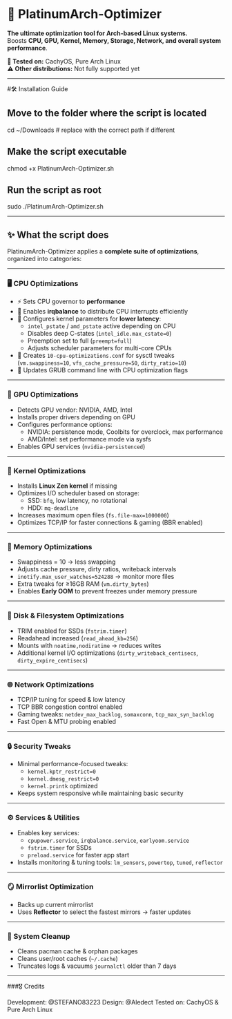 # 🚀 PlatinumArch-Optimizer

**The ultimate optimization tool for Arch-based Linux systems.**  
Boosts **CPU, GPU, Kernel, Memory, Storage, Network, and overall system performance**.  

**🧪 Tested on:** CachyOS, Pure Arch Linux  
**⚠️ Other distributions:** Not fully supported yet

---

#🛠 Installation Guide 

## Move to the folder where the script is located
cd ~/Downloads  # replace with the correct path if different

## Make the script executable
chmod +x PlatinumArch-Optimizer.sh

## Run the script as root
sudo ./PlatinumArch-Optimizer.sh


---

## ✨ What the script does

PlatinumArch-Optimizer applies a **complete suite of optimizations**, organized into categories:

---

### 🖥 CPU Optimizations

- ⚡ Sets CPU governor to **performance**  
- 🔄 Enables **irqbalance** to distribute CPU interrupts efficiently  
- 🧩 Configures kernel parameters for **lower latency**:
  - `intel_pstate` / `amd_pstate` active depending on CPU  
  - Disables deep C-states (`intel_idle.max_cstate=0`)  
  - Preemption set to full (`preempt=full`)  
  - Adjusts scheduler parameters for multi-core CPUs  
- 📝 Creates `10-cpu-optimizations.conf` for sysctl tweaks (`vm.swappiness=10`, `vfs_cache_pressure=50`, `dirty_ratio=10`)  
- 🔧 Updates GRUB command line with CPU optimization flags

---

### 🎨 GPU Optimizations

- Detects GPU vendor: NVIDIA, AMD, Intel  
- Installs proper drivers depending on GPU  
- Configures performance options:
  - NVIDIA: persistence mode, Coolbits for overclock, max performance  
  - AMD/Intel: set performance mode via sysfs  
- Enables GPU services (`nvidia-persistenced`)

---

### 🐧 Kernel Optimizations

- Installs **Linux Zen kernel** if missing  
- Optimizes I/O scheduler based on storage:
  - SSD: `bfq`, low latency, no rotational  
  - HDD: `mq-deadline`  
- Increases maximum open files (`fs.file-max=1000000`)  
- Optimizes TCP/IP for faster connections & gaming (BBR enabled)

---

### 🧠 Memory Optimizations

- Swappiness = 10 → less swapping  
- Adjusts cache pressure, dirty ratios, writeback intervals  
- `inotify.max_user_watches=524288` → monitor more files  
- Extra tweaks for ≥16GB RAM (`vm.dirty_bytes`)  
- Enables **Early OOM** to prevent freezes under memory pressure

---

### 💾 Disk & Filesystem Optimizations

- TRIM enabled for SSDs (`fstrim.timer`)  
- Readahead increased (`read_ahead_kb=256`)  
- Mounts with `noatime,nodiratime` → reduces writes  
- Additional kernel I/O optimizations (`dirty_writeback_centisecs`, `dirty_expire_centisecs`)

---

### 🌐 Network Optimizations

- TCP/IP tuning for speed & low latency  
- TCP BBR congestion control enabled  
- Gaming tweaks: `netdev_max_backlog`, `somaxconn`, `tcp_max_syn_backlog`  
- Fast Open & MTU probing enabled

---

### 🔒 Security Tweaks

- Minimal performance-focused tweaks:
  - `kernel.kptr_restrict=0`  
  - `kernel.dmesg_restrict=0`  
  - `kernel.printk` optimized  
- Keeps system responsive while maintaining basic security

---

### ⚙️ Services & Utilities

- Enables key services:
  - `cpupower.service`, `irqbalance.service`, `earlyoom.service`  
  - `fstrim.timer` for SSDs  
  - `preload.service` for faster app start  
- Installs monitoring & tuning tools: `lm_sensors`, `powertop`, `tuned`, `reflector`

---

### 🪞 Mirrorlist Optimization

- Backs up current mirrorlist  
- Uses **Reflector** to select the fastest mirrors → faster updates

---

### 🧹 System Cleanup

- Cleans pacman cache & orphan packages  
- Cleans user/root caches (`~/.cache`)  
- Truncates logs & vacuums `journalctl` older than 7 days  

---


###🎖 Credits

Development: @STEFANO83223
Design: @Aledect
Tested on: CachyOS & Pure Arch Linux

